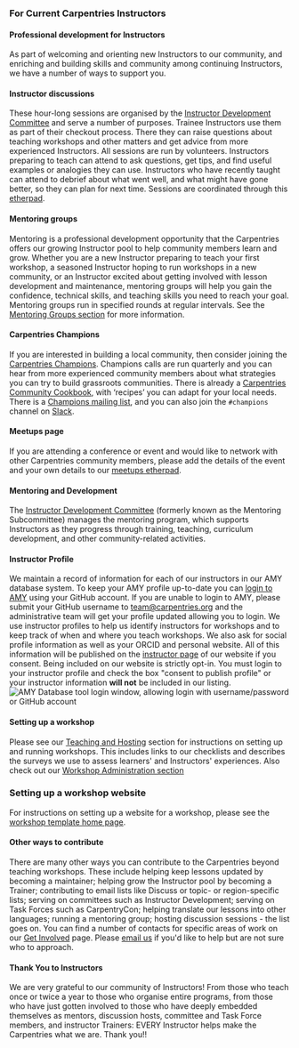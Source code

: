 ### For Current Carpentries Instructors

#### Professional development for Instructors 
As part of welcoming and orienting new Instructors to our community, and enriching and 
building skills and community among continuing Instructors, we have a number of ways to support you.

#### Instructor discussions
These hour-long sessions are organised by 
the [Instructor Development Committee](https://docs.carpentries.org/topic_folders/mentoring/mentoring-subcommittee.html) and 
serve a number of purposes. Trainee Instructors use them as part of their checkout process. There they can raise questions about 
teaching workshops and other matters and get advice from more experienced Instructors. All sessions are run by volunteers. 
Instructors preparing to teach can attend to ask questions, get tips, and find useful examples or analogies they can use. 
Instructors who have recently taught can attend to debrief about what went well, and what might have gone better, so they can 
plan for next time. Sessions are coordinated through this [etherpad](https://pad.carpentries.org/Instructor-discussion). 

#### Mentoring groups
Mentoring is a professional development opportunity that the Carpentries offers our growing Instructor pool to help 
community members learn and grow. Whether you are a new Instructor preparing to teach your first workshop, a seasoned Instructor 
hoping to run workshops in a new community, or an Instructor excited about getting involved with lesson development and maintenance, 
mentoring groups will help you gain the confidence, technical skills, and teaching skills you need to reach your goal. Mentoring 
groups run in specified rounds at regular intervals. See 
the [Mentoring Groups section](https://docs.carpentries.org/topic_folders/mentoring/mentoring-groups.html) for more information. 

#### Carpentries Champions
If you are interested in building a local community, then consider joining 
the [Carpentries Champions](https://pad.carpentries.org/champions). Champions calls 
are run quarterly and you can hear from more experienced community members about what strategies 
you can try to build grassroots communities. There is already 
a [Carpentries Community Cookbook](https://cookbook.carpentries.org/), with 
‘recipes’ you can adapt for your local needs. There is a 
[Champions mailing list](https://carpentries.topicbox.com/groups/champions), and 
you can also join the `#champions` channel on [Slack](https://swc-slack-invite.herokuapp.com/).

#### Meetups page
If you are attending a conference or event and would like to network with other Carpentries community members, 
please add the details of the event and your own details to our [meetups etherpad](https://pad.carpentries.org/swc-events-meetup).

#### Mentoring and Development
The [Instructor Development Committee](https://docs.carpentries.org/topic_folders/mentoring/mentoring-subcommittee.html) 
(formerly known as the Mentoring Subcommittee) manages the mentoring program, which supports Instructors as they progress 
through training, teaching, curriculum development, and other community-related activities.

#### Instructor Profile
We maintain a record of information for each of our instructors in our AMY database system. 
To keep your AMY profile up-to-date you can [login to AMY](https://amy.software-carpentry.org/) using your GitHub account. 
If you are unable to login to AMY, please submit your GitHub username to [team@carpentries.org](mailto:team@carpentries.org) 
and the administrative team will get your profile updated allowing you to login. 
We use instructor profiles to help us identify instructors for workshops and to keep track of when and where you teach workshops. 
We also ask for social profile information as well as your ORCID and personal website. All of this information will be published 
on the [instructor page](https://carpentries.org/instructors) of our website if you consent. Being included on our website is 
strictly opt-in. You must login to your instructor profile and check the box "consent to publish profile" or your instructor 
information **will not** be included in our listing. 
![AMY Database tool login window, allowing login with 
username/password or GitHub account](https://docs.carpentries.org/_images/amy_login_screen.png)

#### Setting up a workshop
Please see our [Teaching and Hosting](https://docs.carpentries.org/topic_folders/hosts_instructors/index.html) section for 
instructions on setting up and running workshops. This includes links to our checklists and describes the surveys we use to assess learners' and Instructors' experiences. Also check out our [Workshop Administration section](https://docs.carpentries.org/topic_folders/workshop_administration/index.html)

### Setting up a workshop website
For instructions on setting up a website for a workshop, please see 
the [workshop template home page](https://github.com/carpentries/workshop-template).

#### Other ways to contribute

There are many other ways you can contribute to the Carpentries beyond teaching workshops. These include helping 
keep lessons updated by becoming a maintainer; helping grow the Instructor pool by becoming a Trainer; 
contributing to email lists like Discuss or topic- or region-specific lists; serving on committees such as 
Instructor Development; serving on Task Forces such as CarpentryCon; helping translate our 
lessons into other languages; running a mentoring group; hosting discussion sessions - the list goes on. 
You can find a number of contacts for specific areas of work on our [Get Involved](https://carpentries.org/community/) page. 
Please [email us](mailto:team@carpentries.org) if you'd like to help but are not sure who to approach. 

#### Thank You to Instructors

We are very grateful to our community of Instructors! From those who teach once or twice a 
year to those who organise entire programs, from those who have just gotten involved to those who have 
deeply embedded themselves as mentors, discussion hosts, committee and Task Force members, and 
instructor Trainers: EVERY Instructor helps make the Carpentries what we are. Thank you!!
